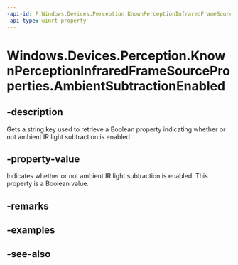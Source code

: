 ----api-id: P:Windows.Devices.Perception.KnownPerceptionInfraredFrameSourceProperties.AmbientSubtractionEnabled
-api-type: winrt property
---<!-- Property syntaxpublic string AmbientSubtractionEnabled { get; }--># Windows.Devices.Perception.KnownPerceptionInfraredFrameSourceProperties.AmbientSubtractionEnabled## -descriptionGets a string key used to retrieve a Boolean property indicating whether or not ambient IR light subtraction is enabled.## -property-valueIndicates whether or not ambient IR light subtraction is enabled. This property is a Boolean value.## -remarks## -examples## -see-also